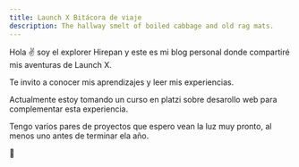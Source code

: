 ```yaml
---
title: Launch X Bitácora de viaje
description: The hallway smelt of boiled cabbage and old rag mats.
---
```


Hola ✌️  soy el explorer Hirepan y este es mi blog personal donde compartiré mis aventuras de Launch X.

Te invito a conocer mis aprendizajes y leer mis experiencias.

Actualmente estoy tomando un curso en platzi sobre desarollo web para complementar esta experiencia.

Tengo varios pares de proyectos que espero vean la luz muy pronto, al menos uno antes de terminar ela año.

🚀
